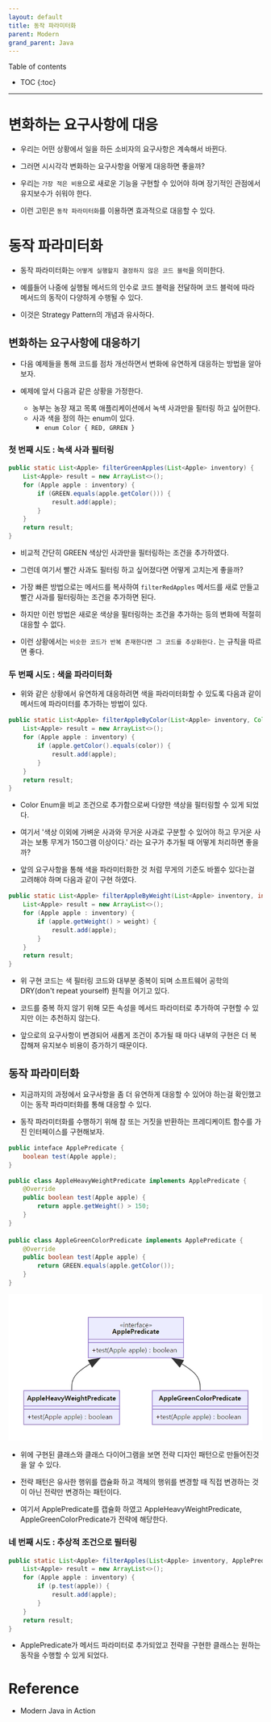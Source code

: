 ```yaml
---
layout: default
title: 동작 파라미터화
parent: Modern
grand_parent: Java
---
```


Table of contents

- TOC
{:toc}

---

# 변화하는 요구사항에 대응

- 우리는 어떤 상황에서 일을 하든 소비자의 요구사항은 계속해서 바뀐다.

- 그러면 시시각각 변화하는 요구사항을 어떻게 대응하면 좋을까?

- 우리는 `가장 적은 비용`으로 새로운 기능을 구현할 수 있어야 하며 장기적인 관점에서 유지보수가 쉬워야 한다.

- 이런 고민은 `동작 파라미터화`를 이용하면 효과적으로 대응할 수 있다.

# 동작 파라미터화

- 동작 파라미터화는 `어떻게 실행할지 결정하지 않은 코드 블럭`을 의미한다.

- 예를들어 나중에 실행될 메서드의 인수로 코드 블럭을 전달하며 코드 블럭에 따라 메서드의 동작이 다양하게 수행될 수 있다.

- 이것은 Strategy Pattern의 개념과 유사하다.

## 변화하는 요구사항에 대응하기

- 다음 예제들을 통해 코드를 점차 개선하면서 변화에 유연하게 대응하는 방법을 알아보자.

- 예제에 앞서 다음과 같은 상황을 가정한다.
    - 농부는 농장 재고 목록 애플리케이션에서 녹색 사과만을 필터링 하고 싶어한다.
    - 사과 색을 정의 하는 enum이 있다.
        - `enum Color { RED, GRREN }`

### 첫 번째 시도 : 녹색 사과 필터링

```java
public static List<Apple> filterGreenApples(List<Apple> inventory) {
    List<Apple> result = new ArrayList<>();
    for (Apple apple : inventory) {
        if (GREEN.equals(apple.getColor())) {
            result.add(apple);
        }
    }
    return result;
}
```

- 비교적 간단히 GREEN 색상인 사과만을 필터링하는 조건을 추가하였다.

- 그런데 여기서 빨간 사과도 필터링 하고 싶어졌다면 어떻게 고치는게 좋을까?

- 가장 빠른 방법으로는 메서드를 복사하여 `filterRedApples` 메서드를 새로 만들고 빨간 사과를 필터링하는 조건을 추가하면 된다.

- 하지만 이런 방법은 새로운 색상을 필터링하는 조건을 추가하는 등의 변화에 적절히 대응할 수 없다.

- 이런 상황에서는 `비슷한 코드가 반복 존재한다면 그 코드를 추상화한다.` 는 규칙을 따르면 좋다.

### 두 번째 시도 : 색을 파라미터화

- 위와 같은 상황에서 유연하게 대응하려면 색을 파라미터화할 수 있도록 다음과 같이 메서드에 파라미터를 추가하는 방법이 있다. 

```java
public static List<Apple> filterAppleByColor(List<Apple> inventory, Color color) {
    List<Apple> result = new ArrayList<>();
    for (Apple apple : inventory) {
        if (apple.getColor().equals(color)) {
            result.add(apple);
        }
    }
    return result;
}
```

- Color Enum을 비교 조건으로 추가함으로써 다양한 색상을 필터링할 수 있게 되었다.

- 여기서 '색상 이외에 가벼운 사과와 무거운 사과로 구분할 수 있어야 하고 무거운 사과는 보통 무게가 150그램 이상이다.' 라는 요구가 추가될 때 어떻게 처리하면 좋을까?

- 앞의 요구사항을 통해 색을 파라미터화한 것 처럼 무게의 기준도 바뀔수 있다는걸 고려해야 하며 다음과 같이 구현 하였다.

```java
public static List<Apple> filterAppleByWeight(List<Apple> inventory, int weight) {
    List<Apple> result = new ArrayList<>();
    for (Apple apple : inventory) {
        if (apple.getWeight() > weight) {
            result.add(apple);
        }
    }
    return result;
}
```

- 위 구현 코드는 색 필터링 코드와 대부분 중복이 되며 소프트웨어 공학의 DRY(don't repeat yourself) 원칙을 어기고 있다.

- 코드를 중복 하지 않기 위해 모든 속성을 메서드 파라미터로 추가하여 구현할 수 있지만 이는 추천하지 않는다.

- 앞으로의 요구사항이 변경되어 새롭게 조건이 추가될 때 마다 내부의 구현은 더 복잡해져 유지보수 비용이 증가하기 때문이다.

## 동작 파라미터화

- 지금까지의 과정에서 요구사항을 좀 더 유연하게 대응할 수 있어야 하는걸 확인했고 이는 동작 파라미터화를 통해 대응할 수 있다.

- 동작 파라미터화를 수행하기 위해 참 또는 거짓을 반환하는 프레디케이트 함수를 가진 인터페이스를 구현해보자.

```java
public inteface ApplePredicate {
    boolean test(Apple apple);
}
```

```java
public class AppleHeavyWeightPredicate implements ApplePredicate {
    @Override
    public boolean test(Apple apple) {
        return apple.getWeight() > 150;
    }
}

public class AppleGreenColorPredicate implements ApplePredicate {
    @Override
    public boolean test(Apple apple) {
        return GREEN.equals(apple.getColor());
    }
}
```

![ApplePredicate](/images/modern/ApplePredicate.jpg)

- 위에 구현된 클래스와 클래스 다이어그램을 보면 전략 디자인 패턴으로 만들어진것을 알 수 있다.

- 전략 패턴은 유사한 행위를 캡슐화 하고 객체의 행위를 변경할 때 직접 변경하는 것이 아닌 전략만 변경하는 패턴이다.

- 여기서 ApplePredicate를 캡슐화 하였고 AppleHeavyWeightPredicate, AppleGreenColorPredicate가 전략에 해당한다.

### 네 번째 시도 : 추상적 조건으로 필터링

```java
public static List<Apple> filterApples(List<Apple> inventory, ApplePredicate p) {
    List<Apple> result = new ArrayList<>();
    for (Apple apple : inventory) {
        if (p.test(apple)) {
            result.add(apple);
        }
    }
    return result;
}
```

- ApplePredicate가 메서드 파라미터로 추가되었고 전략을 구현한 클래스는 원하는 동작을 수행할 수 있게 되었다. 

# Reference

- Modern Java in Action